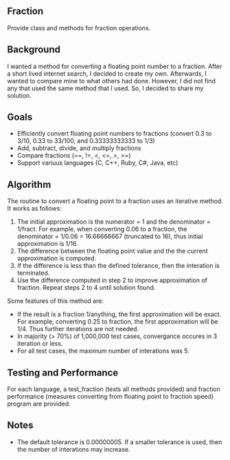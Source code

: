 ## Fraction
Provide class and methods for fraction operations.

## Background
I wanted a method for converting a floating point number to a fraction.
After a short lived internet search, I decided to create my own.
Afterwards, I wanted to compare mine to what others had done.
However, I did not find any that used the same method that I used. So, I decided to share my solution.

## Goals
* Efficiently convert floating point numbers to fractions (convert 0.3 to 3/10, 0.33 to 33/100,
and 0.33333333333 to 1/3)
* Add, subtract, divide, and multiply fractions
* Compare fractions (==, !=, <, <=, >, >=)
* Support variuus languages (C, C++, Ruby, C#, Java, etc)

## Algorithm
The routine to convert a floating point to a fraction uses an iterative method. It works as follows:

1. The initial approximation is the numerator = 1 and the denominator = 1/fract.
For example, when converting 0.06 to a fraction, the denominator = 1/0.06 = 16.66666667 (truncated to 16),
thus initial approximation is 1/16.
2. The difference between the floating point value and the the current approximation is computed.
3. If the difference is less than the defined tolerance, then the interation is terminated.
4. Use the difference computed in step 2 to improve approximation of fraction.
Repeat steps 2 to 4 until solution found.

Some features of this method are:
* If the result is a fraction 1/anything, the first approximation will be exact. For example,
converting 0.25 to fraction, the first approximation will be 1/4. Thus further iterations are not needed.
* In majority (> 70%) of 1,000,000 test cases, convergance occures in 3 iteration or less.
* For all test cases, the maximum number of interations was 5.

## Testing and Performance

For each language, a test_fraction (tests all methods provided) and fraction performance
(measures converting from floating point to fraction speed) program are provided.

## Notes
* The default tolerance is 0.00000005. If a smaller tolerance is used, then the number of interations
may increase.
